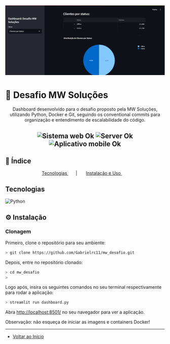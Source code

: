 <h1 align="center">
    <a href="https://laravelcollective.com/tools/banner">
        <img alt="Banner" title="#Banner" style="object-fit: cover;" src="./printImage.png"  />
    </a>
</h1>

# 📝 Desafio MW Soluções

<p align="center"> Dashboard desenvolvido para o desafio proposto pela MW Soluções, utilizando Python, Docker e Git, seguindo os conventional commits para organização e entendimento de escalabilidade do código. </p>

<h2 align="center">
  <img src="https://img.shields.io/badge/web%3F-ok-blue?style=for-the-badge" alt="Sistema web Ok" />
  <img src="https://img.shields.io/badge/server%3F-ok-blue?style=for-the-badge" alt="Server Ok" />
  <img src="https://img.shields.io/badge/Mobile-OK-blue?style=for-the-badge" alt="Aplicativo mobile Ok" />
</h2>

## 📌 Índice
<p align="center">         
  <a href="#tecnologias">Tecnologias </a> &nbsp; &nbsp; &nbsp; | &nbsp; &nbsp; &nbsp;        
  <a href="#instalação"> Instalação e Uso </a> &nbsp; &nbsp; &nbsp;
</p>          

## Tecnologias                                

![Python](https://img.shields.io/badge/python-3670A0?style=for-the-badge&logo=python&logoColor=ffdd54)

## ⚙ Instalação   

### Clonagem

Primeiro, clone o repositório para seu ambiente:

```bash
> git clone https://github.com/Gabrielrc11/mw_desafio.git
```

Depois, entre no repositório clonado:

```bash
> cd mw_desafio
> 
```

Logo após, insira os seguintes comandos no seu terminal respectivamente para rodar a aplicação:

```bash
> streamlit run dashboard.py
```

Abra [http://localhost:8501/](http://localhost:8501/) no seu navegador para ver a aplicação.

Observação: não esqueça de iniciar as imagens e containers Docker!

-------------          

- [Voltar ao Início](#index)
